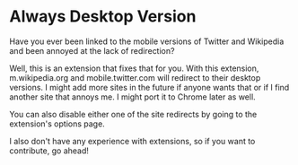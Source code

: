 # Always Desktop Version
Have you ever been linked to the mobile versions of Twitter and Wikipedia and been annoyed at the lack of redirection?

Well, this is an extension that fixes that for you. With this extension, m.wikipedia.org and mobile.twitter.com will redirect to their desktop versions. I might add more sites in the future if anyone wants that or if I find another site that annoys me. I might port it to Chrome later as well.

You can also disable either one of the site redirects by going to the extension's options page.

I also don't have any experience with extensions, so if you want to contribute, go ahead!